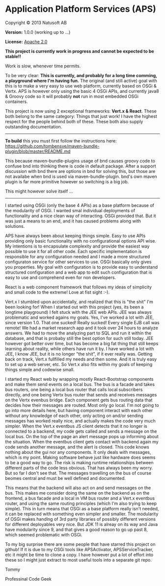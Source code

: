 # Application Platform Services (APS)

Copyright © 2013 Natusoft AB

__Version:__ 1.0.0 (working up to ...)

__License:__ [Apache 2.0](lics/Apache-2.0.md)

__This project is currently work in progress and cannot be expected to be stable!!__

Work is slow, whenever time permits.

To be very clear: **This is currently, and probably for a long time comming, a playground where I'm having fun.** The original (and still active) goal with this is to make a very easy to use web platform, currently based on OSGi & Vertx. APS is however only using the basic 4 OSGi APIs, and currently java8 & Groovy code so it will probably **not** run in most embedded OSGi containers.

This project is now using 2 exceptional frameworks: __Vert.x & React__. These both belong to the same category: Things that just work! I have the highest respect for the people behind both of these. These both also supply outstanding documentation.

---

__To build__ this you must first follow the instructions here: https://github.com/tombensve/maven-bundle-plugin/blob/master/README.md

This because maven-bundle-plugins usage of bnd causes groovy code to confuse bnd into thinking there is code in default package. After a support discussion with bnd there are options in bnd for solving this, but those are not availabe when bnd is used via maven-bundle-plugin. bnd's own maven plugin is far more primitive however so switching is a big job. 

This might however solve itself ...

---

I started using OSGi (only the base 4 APIs) as a base platform because of the modularity of OSGi. I wanted smal individual deployments of functionality and a nice clean way of interacting. OSGi provided that. But it was just a means to an end, and it has caused problems along with solutions. 

APS have always been about keeping things simple. Easy to use APIs providing only basic functionality with no configurational options API wise. My intentions is to encapsulate complexity and provide the easiest way possible to use it for all other code. Each specific implementation is responsible for any configuration needed and I made a more structured configuraton service for other services to use. OSGi basically only gives you properties. My goal with configuration is to provide easy to understand structured configuration and a web app to edit such configuration that is easy to use and comprehend even for non developers. 

React is a web component framework that follows my ideas of simplicity and small code to the extreme! Love at fist sight :-). 

Vert.x I stumbled upon accidentally, and realized that this is "the shit" I'm been looking for! When I started out with this project (yes, its been a longtime playground) I felt stuck with the JEE web APIs. JEE was always problematic and worked agains my goals. Yes, I've worked a lot with JEE, since version 1.0. That one sucked! Really sucked! Every single EJB call was remote! We had a market research app and it took over 24 hours to analyze answers. We had to move the analyzing part to SQL and run it within the database, and that is probaby still the best option for such still today. JEE however got better over time, but has become a big fat thing that still keeps learning about reality, while others have run it by. I have worked a lot with JEE, I know JEE, but it is no longer "the shit", if it ever really was. Getting back on track, Vert.x fullfilled my needs and then some. And it is truly easy to set up a web server, etc. So Vert.x also fits within my goals of keeping things simple and codewise small. 

I started my React web by wrapping mostly React-Bootstrap components and make them send events on a local bus. The bus is a facade and takes bus routers, one being a local bus router that calls local subscribers directly, and one being Vertx bus router that sends and receives messages on the Vertx evenbus bridge. Each component gets bus routing data that decides how their messages are routed. Most only go local. I'm not going to go into more details here, but having component interact with each other without any knowledge of each other, only acting on and/or sending messages has worked really nice, and actually makes the code very much simpler. When the Vert.x eventbus JS client detects that it no longer is connected to a backend, my code gets called and sends a message on the local bus. On the top of the page an alert message pops up informing about the situation. When the eventbus client gets contact with backend again my code sends another message, and the alert is closed. This code knows nothing about the gui nor any components. It only deals with messages, which is my point. Making software behave just like hardware does seems to be a good way to go. The risk is making runtime relationships between different parts of the code less obvious. That has always been my worry. But so far I don't see that. The messages travelling on the bus of course beomes central and must be well defined and documented.  

This means that the backend will also act on and send messages on the bus. This makes me consider doing the same on the backend as on the frontend, a bus facade and a local in VM bus router and a Vert.x eventbus router, and using the same routing principles (which I'm also trying to keep simple). This in turn means that OSGi as a base platform really isn't needed, it can be replaced with something even simpler and smaller. The modularity of OSGi makes handlng of 3rd party libraries of possibly different versions for different deployables very nice. But JDK 11 is alreay on its way and Java have modularity since 9, and that gives a good reason to go up past 8, which seemed problematic with OSGi. 

To my big surprise there are some people that have starred this project on github! If it is due to my OSGi tools like APSActivator, APSServiceTracker, etc it might be time to clone a copy. I have however put a lot of effort into these so I might just extract to most useful tools into a separate git repo.  

Tommy
 
Professinal Code Geek
